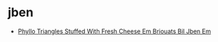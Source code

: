 # jben

 * [Phyllo Triangles Stuffed With Fresh Cheese Em Briouats Bil Jben Em](../index/p/phyllo-triangles-stuffed-with-fresh-cheese-em-briouats-bil-jben-em-51173810.json)
